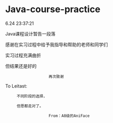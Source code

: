 # Java-course-practice
  6.24   23:37:21

Java课程设计暂告一段落

感谢在实习过程中给予我指导和帮助的老师和同学们

实习过程充满曲折

但结果还是好的

                       再次致谢

To Leitast:

         不同阶段的选择，
   
         但愿都走对了。
   
                       From：A8级的AniFace
